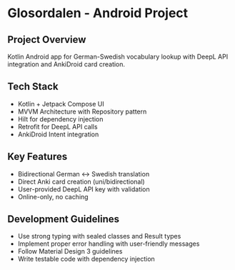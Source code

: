 # Glosordalen - Android Project

## Project Overview
Kotlin Android app for German-Swedish vocabulary lookup with DeepL API integration and AnkiDroid card creation.

## Tech Stack
- Kotlin + Jetpack Compose UI
- MVVM Architecture with Repository pattern  
- Hilt for dependency injection
- Retrofit for DeepL API calls
- AnkiDroid Intent integration

## Key Features
- Bidirectional German ↔ Swedish translation
- Direct Anki card creation (uni/bidirectional)
- User-provided DeepL API key with validation
- Online-only, no caching

## Development Guidelines
- Use strong typing with sealed classes and Result types
- Implement proper error handling with user-friendly messages
- Follow Material Design 3 guidelines
- Write testable code with dependency injection
